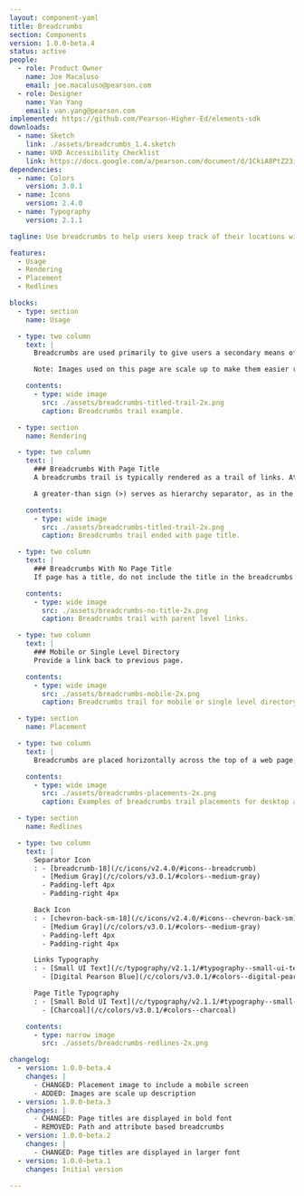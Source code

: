 ```yaml
---
layout: component-yaml
title: Breadcrumbs
section: Components
version: 1.0.0-beta.4
status: active
people:
  - role: Product Owner
    name: Joe Macaluso
    email: joe.macaluso@pearson.com
  - role: Designer
    name: Van Yang
    email: van.yang@pearson.com
implemented: https://github.com/Pearson-Higher-Ed/elements-sdk
downloads:
  - name: Sketch
    link: ./assets/breadcrumbs_1.4.sketch
  - name: UXD Accessibility Checklist
    link: https://docs.google.com/a/pearson.com/document/d/1CkiA8PtZ23itHbAuc_LczZk5ulojSp6G95aE8lUyFL8/edit?usp=sharing
dependencies:
  - name: Colors
    version: 3.0.1
  - name: Icons
    version: 2.4.0
  - name: Typography
    version: 2.1.1

tagline: Use breadcrumbs to help users keep track of their locations within a website. This is a visual style guide for standard breadcrumbs trail.

features:
  - Usage
  - Rendering
  - Placement
  - Redlines

blocks:
  - type: section
    name: Usage

  - type: two column
    text: |
      Breadcrumbs are used primarily to give users a secondary means of navigating a website. They provide a trail of links for the user to follow back to the starting or entry point. Typically, breadcrumbs display a hierarchy of the current page in relation to the website's structure.

      Note: Images used on this page are scale up to make them easier read, go to the redlines section below for specification.

    contents:
      - type: wide image
        src: ./assets/breadcrumbs-titled-trail-2x.png
        caption: Breadcrumbs trail example.

  - type: section
    name: Rendering

  - type: two column
    text: |
      ### Breadcrumbs With Page Title
      A breadcrumbs trail is typically rendered as a trail of links. At the end of the trail, the page currently being viewed is displayed as a bold non-link font.

      A greater-than sign (>) serves as hierarchy separator, as in the format of Parent page > Child page.

    contents:
      - type: wide image
        src: ./assets/breadcrumbs-titled-trail-2x.png
        caption: Breadcrumbs trail ended with page title.

  - type: two column
    text: |
      ### Breadcrumbs With No Page Title
      If page has a title, do not include the title in the breadcrumbs to avoid redundancy.

    contents:
      - type: wide image
        src: ./assets/breadcrumbs-no-title-2x.png
        caption: Breadcrumbs trail with parent level links.

  - type: two column
    text: |
      ### Mobile or Single Level Directory
      Provide a link back to previous page.

    contents:
      - type: wide image
        src: ./assets/breadcrumbs-mobile-2x.png
        caption: Breadcrumbs trail for mobile or single level directory.

  - type: section
    name: Placement

  - type: two column
    text: |
      Breadcrumbs are placed horizontally across the top of a web page, often below navigation or application header.

    contents:
      - type: wide image
        src: ./assets/breadcrumbs-placements-2x.png
        caption: Examples of breadcrumbs trail placements for desktop and mobile screens. Note on mobile, the breadcrumb is a link back to previous level.

  - type: section
    name: Redlines

  - type: two column
    text: |
      Separator Icon
      : - [breadcrumb-18](/c/icons/v2.4.0/#icons--breadcrumb)
        - [Medium Gray](/c/colors/v3.0.1/#colors--medium-gray)
        - Padding-left 4px
        - Padding-right 4px

      Back Icon
      : - [chevron-back-sm-18](/c/icons/v2.4.0/#icons--chevron-back-sm)
        - [Medium Gray](/c/colors/v3.0.1/#colors--medium-gray)
        - Padding-left 4px
        - Padding-right 4px

      Links Typography
      : - [Small UI Text](/c/typography/v2.1.1/#typography--small-ui-text)
        - [Digital Pearson Blue](/c/colors/v3.0.1/#colors--digital-pearson-blue)

      Page Title Typography
      : - [Small Bold UI Text](/c/typography/v2.1.1/#typography--small-bold-ui-text)
        - [Charcoal](/c/colors/v3.0.1/#colors--charcoal)

    contents:
      - type: narrow image
        src: ./assets/breadcrumbs-redlines-2x.png

changelog:
  - version: 1.0.0-beta.4
    changes: |
      - CHANGED: Placement image to include a mobile screen
      - ADDED: Images are scale up description
  - version: 1.0.0-beta.3
    changes: |
      - CHANGED: Page titles are displayed in bold font
      - REMOVED: Path and attribute based breadcrumbs
  - version: 1.0.0-beta.2
    changes: |
      - CHANGED: Page titles are displayed in larger font
  - version: 1.0.0-beta.1
    changes: Initial version

---
```

